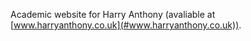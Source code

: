 Academic website for Harry Anthony (avaliable at [www.harryanthony.co.uk](#www.harryanthony.co.uk)).
